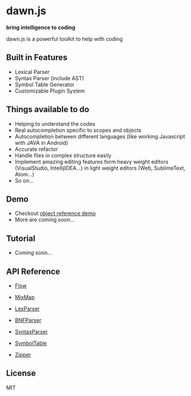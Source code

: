dawn.js
=======
**bring intelligence to coding**


dawn.js is a powerful toolkit to help with coding

## Built in Features

* Lexical Parser
* Syntax Parser (include AST)
* Symbol Table Generator
* Customizable Plugin System

## Things available to do

* Helping to understand the codes
* Real autocompletion specific to scopes and objects
* Autocompletion between different languages (like working Javascript with JAVA in Android)
* Accurate refactor
* Handle files in complex structure easily
* Implement amazing editing features form heavy weight editors (VisualStudio, IntellijIDEA...) in light weight editors (Web, SublimeText, Atom...)
* So on...

## Demo

* Checkout [object reference demo](http://dawnjs.com/demo)
* More are coming soon...

## Tutorial
* Coming soon...

## API Reference
* [Flow](https://github.com/qdwang/dawn.js/blob/master/doc/API%20Reference/Flow.md)
* [MixMap](https://github.com/qdwang/dawn.js/blob/master/doc/API%20Reference/MixMap.md)

* [LexParser](https://github.com/qdwang/dawn.js/blob/master/doc/API%20Reference/LexParser.md)

* [BNFParser](https://github.com/qdwang/dawn.js/blob/master/doc/API%20Reference/BNFParser.md)
* [SyntaxParser](https://github.com/qdwang/dawn.js/blob/master/doc/API%20Reference/SyntaxParser.md)

* [SymbolTable](https://github.com/qdwang/dawn.js/blob/master/doc/API%20Reference/SymbolTable.md)

* [Zipper](https://github.com/qdwang/dawn.js/blob/master/doc/API%20Reference/Zipper.md)


## License
MIT